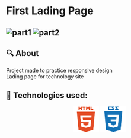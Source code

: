 # First Lading Page 
![part1](https://user-images.githubusercontent.com/87580316/127213264-bd0f5552-8323-477a-82f0-d110b1370414.jpg)
![part2](https://user-images.githubusercontent.com/87580316/127213503-bf3aa4c8-218c-42f9-8f06-8f97b44d1118.jpg)
---
## :mag: About 
Project made to practice responsive design
<br>
Lading page for technology site

## :rocket: Technologies used:
<p align="center">
<img src="https://github.com/devicons/devicon/blob/master/icons/html5/html5-plain-wordmark.svg" alt="html5"  width="70" height="70"/>
<img src="https://github.com/devicons/devicon/blob/master/icons/css3/css3-plain-wordmark.svg" alt="css3" width="70" height="70"/>
